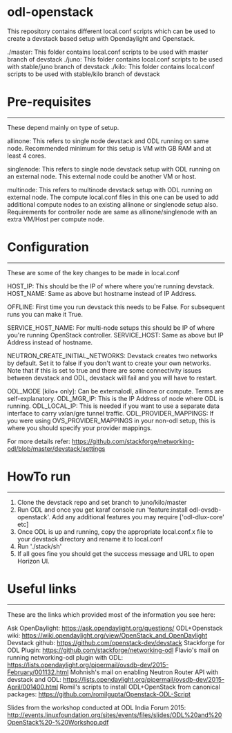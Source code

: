 # odl-openstack
This repository contains different local.conf scripts which can be used to create a devstack based setup with Opendaylight and Openstack.

./master: This folder contains local.conf scripts to be used with master branch of devstack
./juno: This folder contains local.conf scripts to be used with stable/juno branch of devstack
./kilo: This folder contains local.conf scripts to be used with stable/kilo branch of devstack

# Pre-requisites
----------------
These depend mainly on type of setup.

allinone: This refers to single node devstack and ODL running on same node. Recommended minimum for this setup is VM with GB RAM and at least 4 cores.

singlenode: This refers to single node devstack setup with ODL running on an external node. This external node could be another VM or host.

multinode: This refers to multinode devstack setup with ODL running on external node. The compute local.conf files in this one can be used to add additional compute nodes to an existing allinone or singlenode setup also. Requirements for controller node are same as allinone/singlenode with an extra VM/Host per compute node.


# Configuration
---------------
These are some of the key changes to be made in local.conf

HOST_IP: This should be the IP of where where you're running devstack.
HOST_NAME: Same as above but hostname instead of IP Address.

OFFLINE: First time you run devstack this needs to be False. For subsequent runs you can make it True.

SERVICE_HOST_NAME: For multi-node setups this should be IP of where you're running OpenStack controller.
SERVICE_HOST: Same as above but IP Address instead of hostname.

NEUTRON_CREATE_INITIAL_NETWORKS: Devstack creates two networks by default. Set it to false if you don't want to create your own networks. Note that if this is set to true and there are some connectivity issues between devstack and ODL, devstack will fail and you will have to restart.

ODL_MODE [kilo+ only]: Can be externalodl, allinone or compute. Terms are self-explanatory.
ODL_MGR_IP: This is the IP Address of node where ODL is running.
ODL_LOCAL_IP: This is needed if you want to use a separate data interface to carry vxlan/gre tunnel traffic.
ODL_PROVIDER_MAPPINGS: If you were using OVS_PROVIDER_MAPPINGS in your non-odl setup, this is where you should specify your provider mappings.

For more details refer: https://github.com/stackforge/networking-odl/blob/master/devstack/settings

# HowTo run
-----------
1. Clone the devstack repo and set branch to juno/kilo/master
2. Run ODL and once you get karaf console run 'feature:install odl-ovsdb-openstack'. Add any additional features you may require ['odl-dlux-core' etc]
3. Once ODL is up and running, copy the appropriate local.conf.x file to your devstack directory and rename it to local.conf
4. Run './stack/sh'
5. If all goes fine you should get the success message and URL to open Horizon UI.


# Useful links
--------------
These are the links which provided most of the information you see here:

Ask OpenDaylight: https://ask.opendaylight.org/questions/
ODL+Openstack wiki: https://wiki.opendaylight.org/view/OpenStack_and_OpenDaylight
Devstack github: https://github.com/openstack-dev/devstack
Stackforge for ODL Plugin: https://github.com/stackforge/networking-odl
Flavio's mail on running networking-odl plugin with ODL: https://lists.opendaylight.org/pipermail/ovsdb-dev/2015-February/001132.html
Mohnish's mail on enabling Neutron Router API with devstack and ODL: https://lists.opendaylight.org/pipermail/ovsdb-dev/2015-April/001400.html
Romil's scripts to install ODL+OpenStack from canonical packages: https://github.com/romilgupta/Openstack-ODL-Script

Slides from the workshop conducted at ODL India Forum 2015:
http://events.linuxfoundation.org/sites/events/files/slides/ODL%20and%20OpenStack%20-%20Workshop.pdf